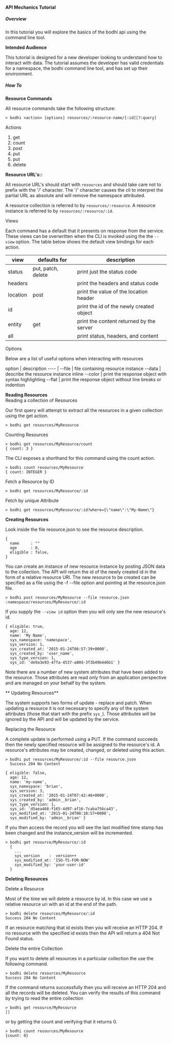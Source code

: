 #### API Mechanics Tutorial

##### Overview

In this tutorial you will explore the basics of the bodhi api using the command line tool.

**Intended Audience**

This tutorial is designed for a new developer looking to understand how to interact with data. The tutorial assumes the developer has valid credentials for a namespace, the bodhi command line tool, and has set up their environment.

##### How To

**Resource Commands**

All resource commands take the following structure:
````
> bodhi <action> [options] resources/:resource-name/[:id][?:query]
````
Actions

1. get
2. count
3. post
4. put
5. put
6. delete

**Resource URL's::**

All resource URL's should start with `resources` and should take care not to prefix with the '/' character. The '/' character causes the cli to interpret the partial URL as absolute and will remove the namespace attributed.

A resource collection is referred to by `resources/:resource`. A resource instance is referred to by `resources/:resource/:id`.

Views

Each command has a default that it presents on response from the service. These views can be overwritten when the CLI is invoked using the the `--view` option. The table below shows the default view bindings for each action.

view     | defaults for       | description
----     | ------------       | -----------
status   | put, patch, delete | print just the status code
headers  |                    | print the headers and status code
location | post               | print the value of the location header
id       |                    | print the id of the newly created object
entity   | get                | print the content returned by the server
all      |                    | print status, headers, and content

Options

Below are a list of useful options when interacting with resources

option     |  description
----       | --file     | file containing resource instance
--data     | describe the resource instance inline
--color    | print the response object with syntax highlighting
--flat     | print the response object without line breaks or indention

**Reading Resources**  
Reading a collection of Resources

Our first query will attempt to extract all the resources in a given collection using the get action.

````
> bodhi get resources/MyResource
````

Counting Resources

````
> bodhi get resources/MyResource/count
{ count: 3 }
````

The CLI exposes a shorthand for this command using the count action.

````
> bodhi count resources/MyResource
{ count: INTEGER }
````

Fetch a Resource by ID

````
> bodhi get resources/MyResource/:id
````

Fetch by unique Attribute

````
> bodhi get resources/MyResource/:id?where={\"name\":\"My-Name\"}
````


**Creating Resources**

Look inside the file resource.json to see the resource description.

````(javascript)
{
  name     : ""
  age      : 0,
  eligible : false,
}
````

You can create an instance of new resource instance by posting JSON data to the collection. The API will return the id of the newly created id in the form of a relative resource URI. The new resource to be created can be specified as a file using the -f --file option and pointing at the resource.json file.

````
> bodhi post resources/MyResource --file resource.json
:namespace/resources/MyResource/:id
````

If you supply the `--view id` option then you will only see the new resource's id.

````(json)
{ eligible: true,
  age: 12,
  name: 'My Name',
  sys_namespace: 'namespace',
  sys_version: 1,
  sys_created_at: '2015-01-24T06:57:39+0000',
  sys_created_by: 'user_name',
  sys_type_version: 1,
  sys_id: 'de9a3e93-47fa-4537-a80d-3f3b49b446b1' }
````
Note there are a number of new system attributes that have been added to the resource. Those attributes are read only from an application perspective and are managed on your behalf by the system.

** Updating Resources**

The system supports two forms of update - replace and patch. When updating a resource it is not necessary to specify any of the system attributes (those that start with the prefix `sys_`). Those attributes will be ignored by the API and will be updated by the service.

 Replacing the Resource

A complete update is performed using a PUT. If the command succeeds then the newly specified resource will be assigned to the resource's id. A resource's attributes may be created, changed, or deleted using this action.

````
> bodhi put resources/MyResource/:id --file resource.json
  Success 204 No Content
````

````(json)
{ eligible: false,
  age: 12,
  name: 'my-name',
  sys_namespace: 'brian',
  sys_version: 3,
  sys_created_at: '2015-01-24T07:42:46+0000',
  sys_created_by: 'admin__brian',
  sys_type_version: 1,
  sys_id: 'd5aea468-f165-4d97-af16-7caba756ca43',
  sys_modified_at: '2015-01-24T08:18:57+0000',
  sys_modified_by: 'admin__brian' }
````

If you then access the record you will see the last modified time stamp has been changed and the instance_version will be incremented.

````
> bodhi get resource/MyResource/:id
  {
    ...
    sys_version    :  version++
    sys_modified_at: 'ISO-TS-FOR-NOW'
    sys_modified_by: 'your-user-id'
  }
````


**Deleting Resources**

Delete a Resource

Most of the time we will delete a resource by id. In this case we use a relative resource uri with an id at the end of the path. 

````
> bodhi delete resources/MyResource/:id
Success 204 No Content
````

If an resource matching that id exists then you will receive an HTTP 204. If no resource with the specified id exists then the API will return a 404 Not Found status.

Delete the entire Collection

If you want to delete all resources in a particular collection the use the following command. 

````
> bodhi delete resources/MyResource
Success 204 No Content
````

If the command returns successfully then you will receive an HTTP 204 and all the records will be deleted. You can verify the results of this command by trying to read the entire collection

````
> bodhi get resource/MyResource
[]
````

or by getting the count and verifying that it returns 0.

````
> bodhi count resources/MyResource
{count: 0}
````